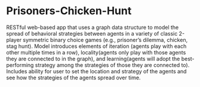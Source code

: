 # Prisoners-Chicken-Hunt
RESTful web-based app that uses a graph data structure to model the spread of behavioral strategies between agents in a variety of classic 2-player symmetric binary choice games (e.g., prisoner’s dilemma, chicken, stag hunt). Model introduces elements of iteration (agents play with each other multiple times in a row), locality(agents only play with those agents they are connected to in the graph), and learning(agents will adopt the best-performing strategy among the strategies of those they are connected to). Includes ability for user to set the location and strategy of the agents and see how the strategies of the agents spread over time. 
